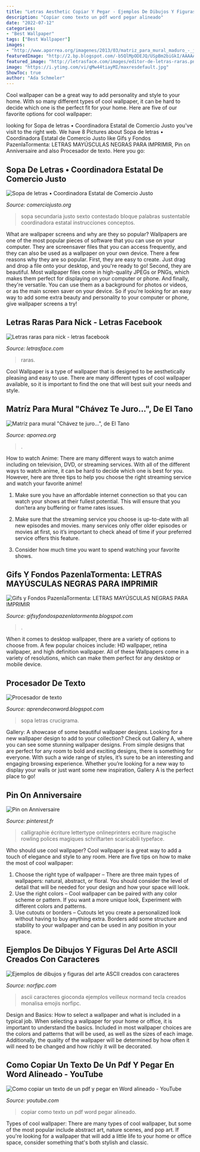 ```yaml
---
title: "Letras Aesthetic Copiar Y Pegar - Ejemplos De Dibujos Y Figuras Del Arte Ascii Creados Con Caracteres"
description: "Copiar como texto un pdf word pegar alineado"
date: "2022-07-12"
categories:
- "Best Wallpaper"
tags: ["Best Wallpaper"]
images:
- "http://www.aporrea.org/imagenes/2013/03/matriz_para_mural_maduro_-_jpg._fondo_rojo..jpg"
featuredImage: "http://2.bp.blogspot.com/-b5QlMpODEJQ/USpBm2biGkI/AAAAAAAAAAo/FJEEXtcQch4/w1200-h630-p-k-nu/sopa+de+letras+informatica.jpg"
featured_image: "http://letrasface.com/images/editor-de-letras-raras.png"
image: "https://i.ytimg.com/vi/qMw44tiayMI/maxresdefault.jpg"
ShowToc: true
author: "Ada Schmeler"
---
```



Cool wallpaper can be a great way to add personality and style to your home. With so many different types of cool wallpaper, it can be hard to decide which one is the perfect fit for your home. Here are five of our favorite options for cool wallpaper: 

	

		
looking for Sopa de letras • Coordinadora Estatal de Comercio Justo you've visit to the right web. We have 8 Pictures about Sopa de letras • Coordinadora Estatal de Comercio Justo like Gifs y Fondos PazenlaTormenta: LETRAS MAYÚSCULAS NEGRAS PARA IMPRIMIR, Pin on Anniversaire and also Procesador de texto. Here you go:
		
    
## Sopa De Letras • Coordinadora Estatal De Comercio Justo

<img loading=lazy src="http://comerciojusto.org/wp-content/uploads/2011/10/Juego-sopa-de-letras-pequeño-copia.jpg" onerror="this.onerror=null;this.src='https://tse2.mm.bing.net/th?id=OIP.qWhjEKutzWFy2V0n0pt8UwHaKX&amp;pid=15.1';" alt="Sopa de letras • Coordinadora Estatal de Comercio Justo">

_Source: comerciojusto.org_

>sopa secundaria justo sexto contestado bloque palabras sustentable coordinadora estatal instrucciones conceptos. 

	

What are wallpaper screens and why are they so popular?
Wallpapers are one of the most popular pieces of software that you can use on your computer. They are screensaver files that you can access frequently, and they can also be used as a wallpaper on your own device. There a few reasons why they are so popular. First, they are easy to create. Just drag and drop a file onto your desktop, and you're ready to go! Second, they are beautiful. Most wallpaper files come in high-quality JPEGs or PNGs, which makes them perfect for displaying on your computer or phone. And finally, they're versatile. You can use them as a background for photos or videos, or as the main screen saver on your device. So if you're looking for an easy way to add some extra beauty and personality to your computer or phone, give wallpaper screens a try!

    
## Letras Raras Para Nick - Letras Facebook

<img loading=lazy src="http://letrasface.com/images/editor-de-letras-raras.png" onerror="this.onerror=null;this.src='https://tse3.mm.bing.net/th?id=OIP.2tuBz2rJuVQyXFsSYRuclAAAAA&amp;pid=15.1';" alt="Letras raras para nick - letras facebook">

_Source: letrasface.com_

>raras. 

	

Cool Wallpaper is a type of wallpaper that is designed to be aesthetically pleasing and easy to use. There are many different types of cool wallpaper available, so it is important to find the one that will best suit your needs and style.

    
## Matríz Para Mural &quot;Chávez Te Juro...&quot;, De El Tano

<img loading=lazy src="http://www.aporrea.org/imagenes/2013/03/matriz_para_mural_maduro_-_jpg._fondo_rojo..jpg" onerror="this.onerror=null;this.src='https://tse2.mm.bing.net/th?id=OIP.qn7hCvupfPWh8p8DXjxtFgHaC1&amp;pid=15.1';" alt="Matríz para mural &quot;Chávez te juro...&quot;, de El Tano">

_Source: aporrea.org_

>. 

	

How to watch Anime: There are many different ways to watch anime including on television, DVD, or streaming services.
With all of the different ways to watch anime, it can be hard to decide which one is best for you. However, here are three tips to help you choose the right streaming service and watch your favorite anime!
1. Make sure you have an affordable internet connection so that you can watch your shows at their fullest potential. This will ensure that you don’tera any buffering or frame rates issues.

2. Make sure that the streaming service you choose is up-to-date with all new episodes and movies. many services only offer older episodes or movies at first, so it’s important to check ahead of time if your preferred service offers this feature.

3. Consider how much time you want to spend watching your favorite shows.

    
## Gifs Y Fondos PazenlaTormenta: LETRAS MAYÚSCULAS NEGRAS PARA IMPRIMIR

<img loading=lazy src="http://2.bp.blogspot.com/-U0w2vYi2uMY/U71lGtFgbpI/AAAAAAACO-U/Kuv6w-jEblc/w1200-h630-p-nu/1a.png" onerror="this.onerror=null;this.src='https://tse3.mm.bing.net/th?id=OIP.6SCT4mn_RZHZ90kG0ZzIFAAAAA&amp;pid=15.1';" alt="Gifs y Fondos PazenlaTormenta: LETRAS MAYÚSCULAS NEGRAS PARA IMPRIMIR">

_Source: gifsyfondospazenlatormenta.blogspot.com_

>. 

	

When it comes to desktop wallpaper, there are a variety of options to choose from. A few popular choices include: HD wallpaper, retina wallpaper, and high definition wallpaper. All of these Wallpapers come in a variety of resolutions, which can make them perfect for any desktop or mobile device. 

    
## Procesador De Texto

<img loading=lazy src="http://2.bp.blogspot.com/-b5QlMpODEJQ/USpBm2biGkI/AAAAAAAAAAo/FJEEXtcQch4/w1200-h630-p-k-nu/sopa+de+letras+informatica.jpg" onerror="this.onerror=null;this.src='https://tse2.mm.bing.net/th?id=OIP.QEc2StskWaJeUPyu2UHsfAHaD4&amp;pid=15.1';" alt="Procesador de texto">

_Source: aprendeconword.blogspot.com_

>sopa letras crucigrama. 

	

Gallery: A showcase of some beautiful wallpaper designs.
Looking for a new wallpaper design to add to your collection? Check out Gallery A, where you can see some stunning wallpaper designs. From simple designs that are perfect for any room to bold and exciting designs, there is something for everyone. With such a wide range of styles, it’s sure to be an interesting and engaging browsing experience. Whether you’re looking for a new way to display your walls or just want some new inspiration, Gallery A is the perfect place to go!





	
	
    
## Pin On Anniversaire

<img loading=lazy src="https://i.pinimg.com/736x/86/c8/4b/86c84b6ed233139daeda49065e6d55cc.jpg" onerror="this.onerror=null;this.src='https://tse3.mm.bing.net/th?id=OIP.2P05Vm6dHOINpJky9-hD2wHaHa&amp;pid=15.1';" alt="Pin on Anniversaire">

_Source: pinterest.fr_

>calligraphie écriture lettertype onlineprinters ecriture magische rowling polices magiques schriftarten scaricabili typeface. 

	

Who should use cool wallpaper?
Cool wallpaper is a great way to add a touch of elegance and style to any room. Here are five tips on how to make the most of cool wallpaper: 
1) Choose the right type of wallpaper – There are three main types of wallpapers: natural, abstract, or floral. You should consider the level of detail that will be needed for your design and how your space will look. 
2) Use the right colors – Cool wallpaper can be paired with any color scheme or pattern. If you want a more unique look, Experiment with different colors and patterns. 
3) Use cutouts or borders – Cutouts let you create a personalized look without having to buy anything extra. Borders add some structure and stability to your wallpaper and can be used in any position in your space.

    
## Ejemplos De Dibujos Y Figuras Del Arte ASCII Creados Con Caracteres

<img loading=lazy src="http://norfipc.com/img/ascii/gioconda.jpeg" onerror="this.onerror=null;this.src='https://tse2.mm.bing.net/th?id=OIP.YcmhOMC7jOy3kfiEMZcpwwHaKY&amp;pid=15.1';" alt="Ejemplos de dibujos y figuras del arte ASCII creados con caracteres">

_Source: norfipc.com_

>ascii caracteres gioconda ejemplos veilleux normand tecla creados monalisa emojis norfipc. 

	

Design and Basics: How to select a wallpaper and what is included in a typical job.
When selecting a wallpaper for your home or office, it is important to understand the basics. Included in most wallpaper choices are the colors and patterns that will be used, as well as the sizes of each image. Additionally, the quality of the wallpaper will be determined by how often it will need to be changed and how richly it will be decorated.

    
## Como Copiar Un Texto De Un Pdf Y Pegar En Word Alineado - YouTube

<img loading=lazy src="https://i.ytimg.com/vi/qMw44tiayMI/maxresdefault.jpg" onerror="this.onerror=null;this.src='https://tse2.mm.bing.net/th?id=OIP.OYOAhpAivFOtFyLYGsTqHAHaEK&amp;pid=15.1';" alt="Como copiar un texto de un pdf y pegar en Word alineado - YouTube">

_Source: youtube.com_

>copiar como texto un pdf word pegar alineado. 

	

Types of cool wallpaper:
There are many types of cool wallpaper, but some of the most popular include abstract art, nature scenes, and pop art. If you're looking for a wallpaper that will add a little life to your home or office space, consider something that's both stylish and classic.

